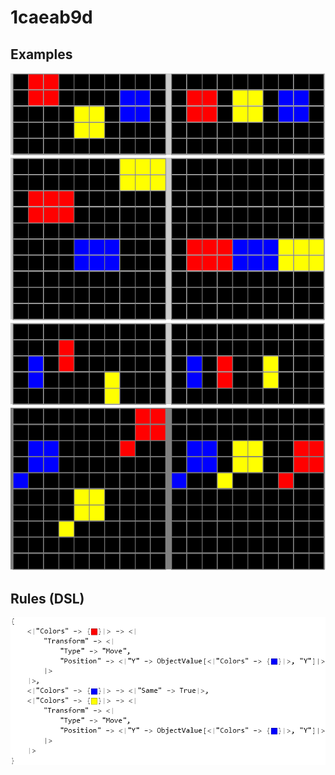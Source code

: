 # 1caeab9d

## Examples

![ARC examples for 1caeab9d](examples.png?raw=true)

## Rules (DSL)

![DSL rules for 1caeab9d](rules.png?raw=true)

